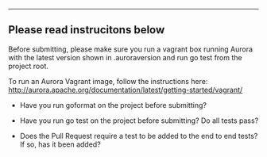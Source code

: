 -----------------------------------------
## Please read instrucitons below ##

Before submitting, please make sure you run a vagrant box running Aurora with the latest version shown in .auroraversion and run go test from the project root.

To run an Aurora Vagrant image, follow the instructions here:
http://aurora.apache.org/documentation/latest/getting-started/vagrant/

* Have you run goformat on the project before submitting?

* Have you run go test on the project before submitting? Do all tests pass?

* Does the Pull Request require a test to be added to the end to end tests? If so, has it been added?
